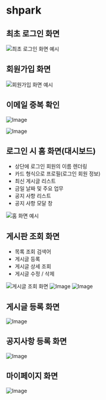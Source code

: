 # shpark

## 최초 로그인 화면

![최초 로그인 화면 예시](https://github.com/user-attachments/assets/09e3a76d-31aa-48cc-811c-084af5eaa2c3)

## 회원가입 화면

![회원가입 화면 예시](https://github.com/user-attachments/assets/bb1448c3-b976-4fb9-8518-76986b44afc9)

## 이메일 중복 확인

![Image](https://github.com/user-attachments/assets/efccac68-4a28-41e6-a9b2-62441c0e3653)

![Image](https://github.com/user-attachments/assets/575cf680-2d65-4596-bcf0-50b13d381190)

## 로그인 시 홈 화면(대시보드)
- 상단에 로그인 회원의 이름 렌더링 
- 카드 형식으로 프로필(로그인 회원 정보)
- 최신 게시글 리스트
- 금일 날짜 및 주요 업무
- 공지 사항 리스트
- 공지 사항 모달 창 

![홈 화면 예시](https://github.com/user-attachments/assets/68b20b52-c134-4d10-a65c-5d446596241e)

## 게시판 조회 화면
- 목록 조회 검색어
- 게시글 등록
- 게시글 상세 조회
- 게시글 수정 / 삭제

![게시글 조회 화면](https://github.com/user-attachments/assets/fa38edfe-6f32-4280-98ed-4daabd048008)
![Image](https://github.com/user-attachments/assets/249ee585-34a6-4966-bab1-96a4e42ca3b4)
![Image](https://github.com/user-attachments/assets/6f2fc2bf-3bf2-4fca-b91b-e0e8686f4214)

## 게시글 등록 화면

![Image](https://github.com/user-attachments/assets/fcf7032b-819f-4104-a4a6-5bd8a4afa8c1)

## 공지사항 등록 화면

![Image](https://github.com/user-attachments/assets/5d73e896-bf1f-4cbd-b2bb-dfce28503d2f)

## 마이페이지 화면

![Image](https://github.com/user-attachments/assets/5bde16b9-ecfb-4662-bb49-0125b91dbceb)


